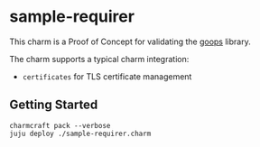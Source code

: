 # sample-requirer

This charm is a Proof of Concept for validating the [goops](https://github.com/gruyaume/goops) library.

The charm supports a typical charm integration:
- `certificates` for TLS certificate management

## Getting Started

```shell
charmcraft pack --verbose
juju deploy ./sample-requirer.charm
```